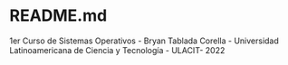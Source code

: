 # README.md
1er Curso de Sistemas Operativos - Bryan Tablada Corella - Universidad Latinoamericana de Ciencia y Tecnología - ULACIT- 2022
